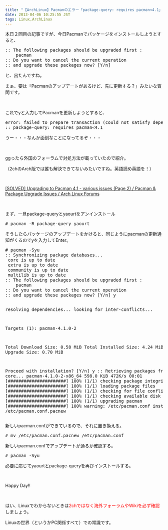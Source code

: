 ```yaml
---
title: "【ArchLinux】Pacmanのエラー「package-query: requires pacman<4.1」の対処方法"
date: 2013-04-06 10:25:55 JST
tags: Linux,ArchLinux
---
```

<p>本日２回目の記事ですが、今日Pacmanでパッケージをインストールしようとすると、</p>
<pre class="prettyprint linenums">
:: The following packages should be upgraded first :
    pacman
:: Do you want to cancel the current operation
:: and upgrade these packages now? [Y/n] 
</pre>
<p>と、出たんですね。</p>
<p>まぁ、要は「Pacmanのアップデートがあるけど、先に更新する？」みたいな質問です。</p>
<p>&nbsp;</p>
<p>これでyと入力してPacmanを更新しようとすると、</p>
<pre class="prettyprint linenums">
error: failed to prepare transaction (could not satisfy dependencies)
:: package-query: requires pacman<4.1
</pre>
<p>うー・・・なんか面倒なことになってるぞ・・・</p>
<p>&nbsp;</p>
<p>ggったら外国のフォーラムで対処方法が載っていたので紹介。</p>
<p>（2chのArch版では誰も解決できてないみたいですね。英語読め英語を！）</p>
<p>&nbsp;</p>
<p><a href="https://bbs.archlinux.org/viewtopic.php?pid=1254838">[SOLVED] Upgrading to Pacman 4.1 - various issues (Page 2) / Pacman & Package Upgrade Issues / Arch Linux Forums</a></p>
<p>&nbsp;</p>
<p>まず、一旦package-queryとyaourtをアンインストール</p>
<pre class="prettyprint linenums">
# pacman -R package-query yaourt
</pre>
<p>そうしたらパッケージのアップデートをかけると、同じようにpacmanの更新通知がくるのでyを入力してEnter。</p>
<pre class="prettyprint linenums">
# pacman -Syu
:: Synchronizing package databases...
 core is up to date
 extra is up to date
 community is up to date
 multilib is up to date
:: The following packages should be upgraded first :
    pacman
:: Do you want to cancel the current operation
:: and upgrade these packages now? [Y/n] y

resolving dependencies...
looking for inter-conflicts...

Targets (1): pacman-4.1.0-2

Total Download Size:    0.58 MiB
Total Installed Size:   4.24 MiB
Net Upgrade Size:       0.70 MiB

Proceed with installation? [Y/n] y
:: Retrieving packages from core...
 pacman-4.1.0-2-x86_64    598.0 KiB   472K/s 00:01 [######################] 100%
(1/1) checking package integrity                   [######################] 100%
(1/1) loading package files                        [######################] 100%
(1/1) checking for file conflicts                  [######################] 100%
(1/1) checking available disk space                [######################] 100%
(1/1) upgrading pacman                             [######################] 100%
warning: /etc/pacman.conf installed as /etc/pacman.conf.pacnew
</pre>
<p>新しいpacman.confができているので、それに置き換える。</p>
<pre class="prettyprint linenums">
# mv /etc/pacman.conf.pacnew /etc/pacman.conf
</pre>
<p>新しいpacman.confでアップデートが通るか確認する。</p>
<pre class="prettyprint linenums">
# pacman -Syu
</pre>
<p>必要に応じてyaourtとpackage-queryを再びインストールする。</p>
<p>&nbsp;</p>
<p>Happy Day!!</p>
<p>&nbsp;</p>
<p>はい、Linuxでわからないときは<span style="color:red;">2chではなく海外フォーラムやWikiを必ず確認</span>しましょう。</p>
<p>Linuxの世界（というかPC関係すべて）での常識です。</p>
